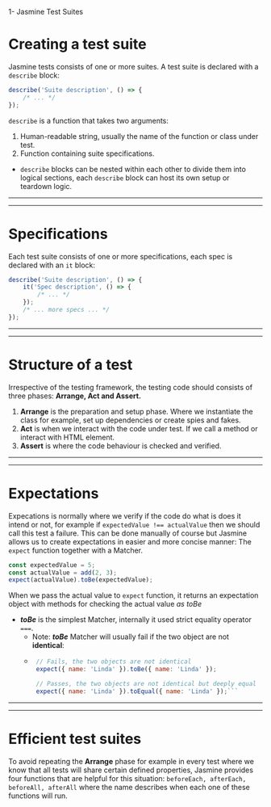 1- Jasmine Test Suites

# Creating a test suite
Jasmine tests consists of one or more suites. A test suite is declared with a `describe` block:
``` javascript
describe('Suite description', () => {
	/* ... */
});
```
`describe` is a function that takes two arguments:
1. Human-readable string, usually the name of the function or class under test.
2. Function containing suite specifications.

* `describe` blocks can be nested within each other to divide them into logical sections, each `describe` block can host its own setup or teardown logic.

<hr>
<hr>

# Specifications
Each test suite consists of one or more specifications, each spec is declared with an `it` block:
``` javascript
describe('Suite description', () => {
	it('Spec description', () => {
		/* ... */
	});
	/* ... more specs ... */
});
```

<hr>
<hr>

# Structure of a test
Irrespective of the testing framework, the testing code should consists of three phases: **Arrange, Act and Assert.**

1. **Arrange** is the preparation and setup phase. Where we instantiate the class for example, set up dependencies or create spies and fakes.
2. **Act** is when we interact with the code under test. If we call a method or interact with HTML element.
3. **Assert** is where the code behaviour is checked and verified.

<hr>
<hr>

# Expectations
Expecations is normally where we verify if the code do what is does it intend or not, for example if `expectedValue !== actualValue` then we should call this test a failure. This can be done manually of course but Jasmine allows us to create expectations in easier and more concise manner: The `expect` function together with a Matcher.
``` javascript
const expectedValue = 5;
const actualValue = add(2, 3);
expect(actualValue).toBe(expectedValue);
```
When we pass the actual value to `expect` function, it returns an expectation object with methods for checking the actual value *as toBe* 
*  ***toBe*** is the simplest Matcher, internally it used strict equality operator `===`.
	*  Note: ***toBe*** Matcher will usually fail if the two object are not **identical**:
	*  ``` javascript
		// Fails, the two objects are not identical
		expect({ name: 'Linda' }).toBe({ name: 'Linda' });

		// Passes, the two objects are not identical but deeply equal
		expect({ name: 'Linda' }).toEqual({ name: 'Linda' });```	

<hr>
<hr>

# Efficient test suites
To avoid repeating the **Arrange** phase for example in every test where we know that all tests will share certain defined properties, Jasmine provides four functions that are helpful for this situation: `beforeEach, afterEach, beforeAll, afterAll` where the name describes when each one of these functions will run.